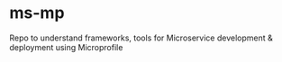 # ms-mp
Repo to understand frameworks, tools for Microservice development &amp; deployment using Microprofile

